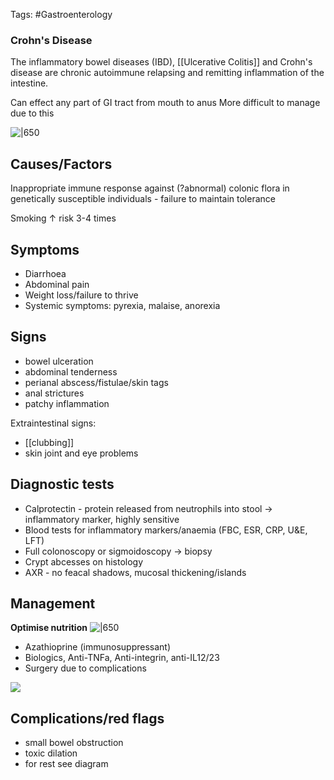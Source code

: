 Tags: #Gastroenterology

### Crohn's Disease

The inflammatory bowel diseases (IBD), [[Ulcerative Colitis]] and Crohn's disease are chronic autoimmune relapsing and remitting inflammation of the intestine.

Can effect any part of GI tract from mouth to anus
More difficult to manage due to this

![|650](https://i.imgur.com/wGDcE8D.png)

## Causes/Factors

Inappropriate immune response against (?abnormal) colonic flora in genetically susceptible individuals - failure to maintain tolerance

Smoking $\uparrow$ risk 3-4 times

## Symptoms

- Diarrhoea
- Abdominal pain
- Weight loss/failure to thrive
- Systemic symptoms: pyrexia, malaise, anorexia

## Signs

- bowel ulceration
- abdominal tenderness
- perianal abscess/fistulae/skin tags
- anal strictures
- patchy inflammation

Extraintestinal signs:

- [[clubbing]]
- skin joint and eye problems

## Diagnostic tests

- Calprotectin - protein released from neutrophils into stool -> inflammatory marker, highly sensitive
- Blood tests for inflammatory markers/anaemia (FBC, ESR, CRP, U&E, LFT)
- Full colonoscopy or sigmoidoscopy -> biopsy
- Crypt abcesses on histology
- AXR - no feacal shadows, mucosal thickening/islands

## Management

**Optimise nutrition**
![|650](https://i.imgur.com/5sW2JuN.png)

- Azathioprine (immunosuppressant)
- Biologics, Anti-TNFa, Anti-integrin, anti-IL12/23
- Surgery due to complications

![](https://i.imgur.com/B10dLH6.png)

## Complications/red flags

- small bowel obstruction
- toxic dilation
- for rest see diagram

